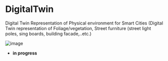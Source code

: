 # DigitalTwin
Digital Twin Representation of Physical environment for Smart Cities (Digital Twin representation of Foliage/vegetation, Street furniture (street light poles, sing boards, building facade,..etc.)


![image](https://github.com/hshaikusa/DigitalTwin/assets/22892952/d62ca2c6-c539-4f2e-82d0-3c57b9a0189b)

* **in progress**
